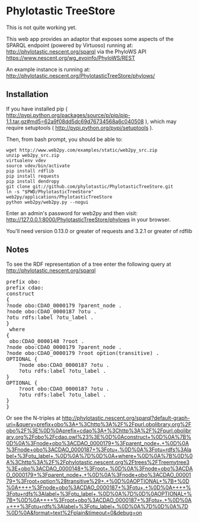 Phylotastic TreeStore
=====================
This is not quite working yet.

This web app provides an adaptor that exposes some aspects of the SPARQL 
endpoint (powered by Virtuoso) running at:
    http://phylotastic.nescent.org/sparql
via the PhyloWS API
    https://www.nescent.org/wg_evoinfo/PhyloWS/REST

An example instance is running at:
    http://phylotastic.nescent.org/PhylotasticTreeStore/phylows/


Installation
------------
If you have installed pip ( http://pypi.python.org/packages/source/p/pip/pip-1.1.tar.gz#md5=62a9f08dd5dc69d76734568a6c040508 ),
which may require setuptools ( http://pypi.python.org/pypi/setuptools ).

Then, from bash prompt, you should be able to:

    wget http://www.web2py.com/examples/static/web2py_src.zip
    unzip web2py_src.zip
    virtualenv vdev
    source vdev/bin/activate
    pip install rdflib
    pip install requests
    pip install dendropy
    git clone git://github.com/phylotastic/PhylotasticTreeStore.git
    ln -s "$PWD/PhylotasticTreeStore" web2py/applications/PhylotasticTreeStore
    python web2py/web2py.py --nogui

Enter an admin's password for web2py and then visit:
    http://127.0.0.1:8000/PhylotasticTreeStore/phylows
in your browser.
    
    
You'll need version
0.13.0 or greater of requests and
3.2.1 or greater of rdflib

Notes
-----
To see the RDF representation of a tree enter the following query at
 http://phylotastic.nescent.org/sparql
 
<pre>
prefix obo: <http://purl.obolibrary.org/obo/>
prefix cdao: <http://purl.obolibrary.org/obo/cdao.owl#>
construct 
{
?node obo:CDAO_0000179 ?parent_node . 
?node obo:CDAO_0000187 ?otu .
?otu rdfs:label ?otu_label .
}
 where 
{
<http://phylotastic.nescent.org/trees/Treemytree3> obo:CDAO_0000148 ?root .
?node obo:CDAO_0000179 ?parent_node . 
?node obo:CDAO_0000179 ?root option(transitive) . 
OPTIONAL { 
    ?node obo:CDAO_0000187 ?otu . 
    ?otu rdfs:label ?otu_label .
}
OPTIONAL { 
    ?root obo:CDAO_0000187 ?otu . 
    ?otu rdfs:label ?otu_label .
}
}
</pre>

Or see the N-triples at http://phylotastic.nescent.org/sparql?default-graph-uri=&query=prefix+obo%3A+%3Chttp%3A%2F%2Fpurl.obolibrary.org%2Fobo%2F%3E%0D%0Aprefix+cdao%3A+%3Chttp%3A%2F%2Fpurl.obolibrary.org%2Fobo%2Fcdao.owl%23%3E%0D%0Aconstruct+%0D%0A%7B%0D%0A%3Fnode+obo%3ACDAO_0000179+%3Fparent_node+.+%0D%0A%3Fnode+obo%3ACDAO_0000187+%3Fotu+.%0D%0A%3Fotu+rdfs%3Alabel+%3Fotu_label+.%0D%0A%7D%0D%0A+where+%0D%0A%7B%0D%0A%3Chttp%3A%2F%2Fphylotastic.nescent.org%2Ftrees%2FTreemytree3%3E+obo%3ACDAO_0000148+%3Froot+.%0D%0A%3Fnode+obo%3ACDAO_0000179+%3Fparent_node+.+%0D%0A%3Fnode+obo%3ACDAO_0000179+%3Froot+option%28transitive%29+.+%0D%0AOPTIONAL+%7B+%0D%0A++++%3Fnode+obo%3ACDAO_0000187+%3Fotu+.+%0D%0A++++%3Fotu+rdfs%3Alabel+%3Fotu_label+.%0D%0A%7D%0D%0AOPTIONAL+%7B+%0D%0A++++%3Froot+obo%3ACDAO_0000187+%3Fotu+.+%0D%0A++++%3Fotu+rdfs%3Alabel+%3Fotu_label+.%0D%0A%7D%0D%0A%7D%0D%0A&format=text%2Fplain&timeout=0&debug=on

